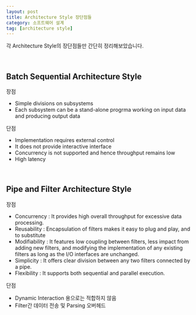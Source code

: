 ```yaml
---
layout: post
title: Architecture Style 장단점들
category: 소프트웨어 설계
tag: [architecture style]
---
```


각 Architecture Style의 장단점들만 간단히 정리해보았습니다.

<br>

## Batch Sequential Architecture Style

장점

* Simple divisions on subsystems
* Each subsystem can be a stand-alone progrma working on input data and producing output data

단점

* Implementation requires external control
* It does not provide interactive interface
* Concurrency is not supported and hence throughput remains low
* High latency

<br>

## Pipe and Filter Architecture Style

장점

* Concurrency : It provides high overall throughput for excessive data processing.
* Reusability : Encapsulation of filters makes it easy to plug and play, and to substitute
* Modifiability : It features low coupling between filters, less impact from adding new filters, and modifying the implementation of any existing filters as long as the I/O interfaces are unchanged.
* Simplicity : It offers clear division between any two filters connected by a pipe.
* Flexibility : It supports both sequential and parallel execution.

단점

* Dynamic Interaction 용으로는 적합하지 않음
* Filter간 데이터 전송 및 Parsing 오버헤드
